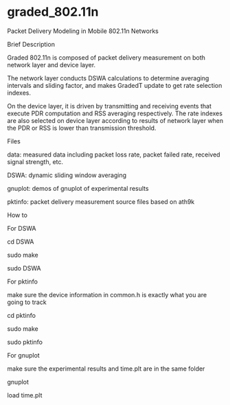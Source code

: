 graded_802.11n
==============

Packet Delivery Modeling in Mobile 802.11n Networks


Brief Description

Graded 802.11n is composed of packet delivery measurement on both network layer and device layer.

The network layer conducts DSWA calculations to determine averaging intervals and sliding factor, and makes GradedT update to get rate selection indexes.

On the device layer, it is driven by transmitting and receiving events that execute PDR computation and RSS averaging respectively. The rate indexes are also selected on device layer according to results of network layer when the PDR or RSS is lower than transmission threshold.


Files

data: measured data including packet loss rate, packet failed rate, received signal strength, etc.

DSWA: dynamic sliding window averaging

gnuplot: demos of gnuplot of experimental results

pktinfo: packet delivery measurement source files based on ath9k


How to


For DSWA

cd DSWA

sudo make

sudo DSWA


For pktinfo

make sure the device information in common.h is exactly what you are going to track

cd pktinfo

sudo make

sudo pktinfo


For gnuplot

make sure the experimental results and time.plt are in the same folder

gnuplot

load time.plt